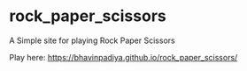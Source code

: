 # rock_paper_scissors
A Simple site for playing Rock Paper Scissors

Play here: https://bhavinpadiya.github.io/rock_paper_scissors/

